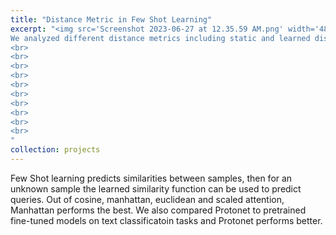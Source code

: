 ```yaml
---
title: "Distance Metric in Few Shot Learning"
excerpt: "<img src='Screenshot 2023-06-27 at 12.35.59 AM.png' width='480' height='450' align='left'>
We analyzed different distance metrics including static and learned distance metrics in Prototypical Networks. [(Link to paper)](https://drive.google.com/file/d/121DAsB994XF6JTmlby_YYRhutrbs63Fc/view) <br>
<br>
<br>
<br>
<br>
<br>
<br>
<br>
<br>
<br>
<br>
"
collection: projects
---
```


Few Shot learning predicts similarities between samples, then for an unknown sample the learned similarity function can be used to predict queries. Out of cosine, manhattan, euclidean and scaled attention, Manhattan performs the best. We also compared Protonet to pretrained fine-tuned models on text classificatoin tasks and Protonet performs better.  


